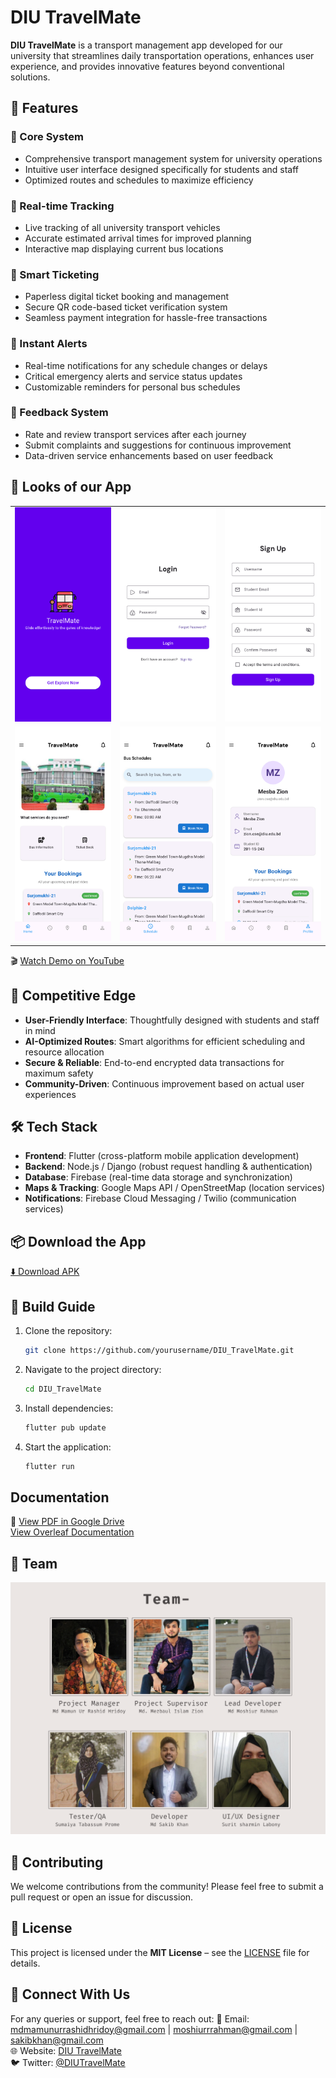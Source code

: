 # DIU TravelMate

**DIU TravelMate** is a transport management app developed for our university that streamlines daily transportation operations, enhances user experience, and provides innovative features beyond conventional solutions.

## 🚀 Features

### 🔹 Core System
- Comprehensive transport management system for university operations
- Intuitive user interface designed specifically for students and staff
- Optimized routes and schedules to maximize efficiency

### 📍 Real-time Tracking
- Live tracking of all university transport vehicles
- Accurate estimated arrival times for improved planning
- Interactive map displaying current bus locations

### 🎫 Smart Ticketing
- Paperless digital ticket booking and management
- Secure QR code-based ticket verification system
- Seamless payment integration for hassle-free transactions

### 🔔 Instant Alerts
- Real-time notifications for any schedule changes or delays
- Critical emergency alerts and service status updates
- Customizable reminders for personal bus schedules

### 📝 Feedback System
- Rate and review transport services after each journey
- Submit complaints and suggestions for continuous improvement
- Data-driven service enhancements based on user feedback

## 📸 Looks of our App
<table>
  <tr>
    <td><img src="images_for_readme/Screenshot_20250414-173733.png" alt="Screen 1-State 1" width="300" /></td>
    <td><img src="images_for_readme/Screenshot_20250414-173739.png" alt="Screen 3" width="300" /></td>
    <td><img src="images_for_readme/Screenshot_20250414-173743.png" alt="Screen 4" width="300" /></td>
  </tr>
  <tr>
    <td><img src="images_for_readme/Screenshot_20250414-173810.png" alt="Screen 2" width="300" /></td>
    <td><img src="images_for_readme/Screenshot_20250414-173814.png" alt="Screen 1-State 2" width="300" /></td>
    <td><img src="images_for_readme/Screenshot_20250414-173824.png" alt="Screen 5" width="300" /></td>
  </tr>
</table>

🎬 [Watch Demo on YouTube](https://youtube.com/shorts/jOmKtQhUx_4?feature=share)

## 🎯 Competitive Edge
- **User-Friendly Interface**: Thoughtfully designed with students and staff in mind
- **AI-Optimized Routes**: Smart algorithms for efficient scheduling and resource allocation
- **Secure & Reliable**: End-to-end encrypted data transactions for maximum safety
- **Community-Driven**: Continuous improvement based on actual user experiences

## 🛠 Tech Stack
- **Frontend**: Flutter (cross-platform mobile application development)
- **Backend**: Node.js / Django (robust request handling & authentication)
- **Database**: Firebase (real-time data storage and synchronization)
- **Maps & Tracking**: Google Maps API / OpenStreetMap (location services)
- **Notifications**: Firebase Cloud Messaging / Twilio (communication services)

## 📦 Download the App

[⬇️ Download APK](build/app/outputs/flutter-apk/app-release.apk)

## 📌 Build Guide

1. Clone the repository:
   ```sh
   git clone https://github.com/yourusername/DIU_TravelMate.git
   ```
2. Navigate to the project directory:
   ```sh
   cd DIU_TravelMate
   ```
3. Install dependencies:
   ```sh
   flutter pub update
   ```
4. Start the application:
   ```sh
   flutter run
   ```

## Documentation
📄 [View PDF in Google Drive](https://drive.google.com/file/d/1fnBlvlYVlCng2TISymz8sSnuE4lZXsPD/view?usp=sharing) </br>
[View Overleaf Documentation](https://www.overleaf.com/read/bpbrwmgpbccc#7e7bb7)

## 👥 Team
<img src="images_for_readme/Team-.png" />

## 🤝 Contributing
We welcome contributions from the community! Please feel free to submit a pull request or open an issue for discussion.

## 📄 License
This project is licensed under the **MIT License** – see the [LICENSE](LICENSE) file for details.

## 📢 Connect With Us
For any queries or support, feel free to reach out:
📧 Email: mdmamunurrashidhridoy@gmail.com | moshiurrrahman@gmail.com | sakibkhan@gmail.com  
🌐 Website: [DIU TravelMate](https://github.com/mdmamunurrashidhridoy/DIU_TravelMate)  
🐦 Twitter: [@DIUTravelMate](https://twitter.com/DIUTravelMate)